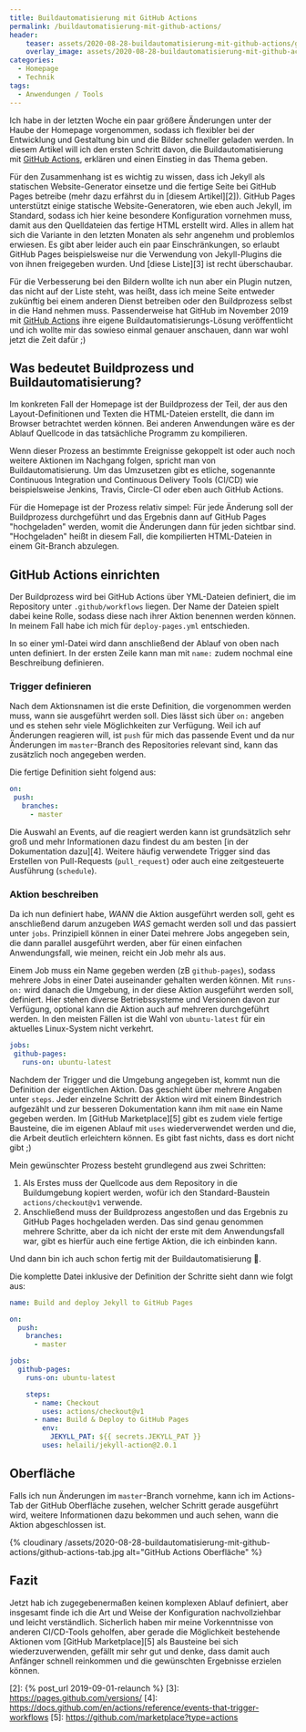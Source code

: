 ```yaml
---
title: Buildautomatisierung mit GitHub Actions
permalink: /buildautomatisierung-mit-github-actions/
header:
    teaser: assets/2020-08-28-buildautomatisierung-mit-github-actions/github-actions-thumb.jpg
    overlay_image: assets/2020-08-28-buildautomatisierung-mit-github-actions/gh-actions-command.jpg
categories:
  - Homepage
  - Technik
tags:
  - Anwendungen / Tools
---
```


Ich habe in der letzten Woche ein paar größere Änderungen unter der Haube der Homepage vorgenommen, 
sodass ich flexibler bei der Entwicklung und Gestaltung bin und die Bilder schneller geladen werden. 
In diesem Artikel will ich den ersten Schritt davon, die Buildautomatisierung mit [GitHub Actions][1], 
erklären und einen Einstieg in das Thema geben.

Für den Zusammenhang ist es wichtig zu wissen, dass ich Jekyll als statischen Website-Generator einsetze 
und die fertige Seite bei GitHub Pages betreibe (mehr dazu erfährst du in [diesem Artikel][2]). 
GitHub Pages unterstützt einige statische Website-Generatoren, wie eben auch Jekyll, im Standard, 
sodass ich hier keine besondere Konfiguration vornehmen muss, damit aus den Quelldateien das fertige HTML erstellt wird.
Alles in allem hat sich die Variante in den letzten Monaten als sehr angenehm und problemlos erwiesen. 
Es gibt aber leider auch ein paar Einschränkungen, so erlaubt GitHub Pages beispielsweise nur die Verwendung von 
Jekyll-Plugins die von ihnen freigegeben wurden. Und [diese Liste][3] ist recht überschaubar.

Für die Verbesserung bei den Bildern wollte ich nun aber ein Plugin nutzen, das nicht auf der Liste steht, 
was heißt, dass ich meine Seite entweder zukünftig bei einem anderen Dienst betreiben oder den Buildprozess selbst in die Hand nehmen muss. 
Passenderweise hat GitHub im November 2019 mit [GitHub Actions][1] ihre eigene Buildautomatisierungs-Lösung veröffentlicht 
und ich wollte mir das sowieso einmal genauer anschauen, dann war wohl jetzt die Zeit dafür ;)

## Was bedeutet Buildprozess und Buildautomatisierung?

Im konkreten Fall der Homepage ist der Buildprozess der Teil, der aus den Layout-Definitionen 
und Texten die HTML-Dateien erstellt, die dann im Browser betrachtet werden können. 
Bei anderen Anwendungen wäre es der Ablauf Quellcode in das tatsächliche Programm zu kompilieren.

Wenn dieser Prozess an bestimmte Ereignisse gekoppelt ist oder auch noch weitere Aktionen im Nachgang folgen, 
spricht man von Buildautomatisierung. Um das Umzusetzen gibt es etliche, 
sogenannte Continuous Integration und Continuous Delivery Tools (CI/CD) wie beispielsweise Jenkins, Travis, Circle-CI oder eben auch GitHub Actions.

Für die Homepage ist der Prozess relativ simpel: Für jede Änderung soll der Buildprozess durchgeführt 
und das Ergebnis dann auf GitHub Pages "hochgeladen" werden, womit die Änderungen dann für jeden sichtbar sind. 
"Hochgeladen" heißt in diesem Fall, die kompilierten HTML-Dateien in einem Git-Branch abzulegen.

## GitHub Actions einrichten
Der Buildprozess wird bei GitHub Actions über YML-Dateien definiert, die im Repository unter `.github/workflows` liegen. 
Der Name der Dateien spielt dabei keine Rolle, sodass diese nach ihrer Aktion benennen werden können. 
In meinem Fall habe ich mich für `deploy-pages.yml` entschieden.

In so einer yml-Datei wird dann anschließend der Ablauf von oben nach unten definiert. 
In der ersten Zeile kann man mit `name:` zudem nochmal eine Beschreibung definieren.

### Trigger definieren
Nach dem Aktionsnamen ist die erste Definition, die vorgenommen werden muss, wann sie ausgeführt werden soll. 
Dies lässt sich über `on:` angeben und es stehen sehr viele Möglichkeiten zur Verfügung. 
Weil ich auf Änderungen reagieren will, ist `push` für mich das passende Event 
und da nur Änderungen im `master`-Branch des Repositories relevant sind, kann das zusätzlich noch angegeben werden. 

Die fertige Definition sieht folgend aus:
```yaml
on:
 push:
   branches:
     - master
```
Die Auswahl an Events, auf die reagiert werden kann ist grundsätzlich sehr groß 
und mehr Informationen dazu findest du am besten [in der Dokumentation dazu][4]. 
Weitere häufig verwendete Trigger sind das Erstellen von Pull-Requests (`pull_request`) oder auch eine zeitgesteuerte Ausführung (`schedule`).

### Aktion beschreiben
Da ich nun definiert habe, *WANN* die Aktion ausgeführt werden soll, 
geht es anschließend darum anzugeben *WAS* gemacht werden soll und das passiert unter `jobs`. 
Prinzipiell können in einer Datei mehrere Jobs angegeben sein, die dann parallel ausgeführt werden, 
aber für einen einfachen Anwendungsfall, wie meinen, reicht ein Job mehr als aus.

Einem Job muss ein Name gegeben werden (zB `github-pages`), sodass mehrere Jobs in einer Datei auseinander gehalten werden können. 
Mit `runs-on:` wird danach die Umgebung, in der diese Aktion ausgeführt werden soll, definiert. 
Hier stehen diverse Betriebssysteme und Versionen davon zur Verfügung, optional kann die Aktion auch auf mehreren durchgeführt werden. 
In den meisten Fällen ist die Wahl von `ubuntu-latest` für ein aktuelles Linux-System nicht verkehrt.

```yaml
jobs:
 github-pages:
   runs-on: ubuntu-latest
```

Nachdem der Trigger und die Umgebung angegeben ist, kommt nun die Definition der eigentlichen Aktion. 
Das geschieht über mehrere Angaben unter `steps`. Jeder einzelne Schritt der Aktion wird mit einem Bindestrich aufgezählt 
und zur besseren Dokumentation kann ihm mit `name` ein Name gegeben werden.
Im [GitHub Marketplace][5] gibt es zudem viele fertige Bausteine, die im eigenen Ablauf mit `uses` wiederverwendet werden 
und die, die Arbeit deutlich erleichtern können. Es gibt fast nichts, dass es dort nicht gibt ;) 

Mein gewünschter Prozess besteht grundlegend aus zwei Schritten:

1. Als Erstes muss der Quellcode aus dem Repository in die Buildumgebung kopiert werden, 
    wofür ich den Standard-Baustein `actions/checkout@v1` verwende.
2. Anschließend muss der Buildprozess angestoßen und das Ergebnis zu GitHub Pages hochgeladen werden. 
    Das sind genau genommen mehrere Schritte, aber da ich nicht der erste mit dem Anwendungsfall war, 
    gibt es hierfür auch eine fertige Aktion, die ich einbinden kann.

Und dann bin ich auch schon fertig mit der Buildautomatisierung :tada:.

Die komplette Datei inklusive der Definition der Schritte sieht dann wie folgt aus:
```yaml
name: Build and deploy Jekyll to GitHub Pages

on:
  push:
    branches:
      - master

jobs:
  github-pages:
    runs-on: ubuntu-latest

    steps:
      - name: Checkout
        uses: actions/checkout@v1
      - name: Build & Deploy to GitHub Pages
        env:
          JEKYLL_PAT: ${{ secrets.JEKYLL_PAT }}
        uses: helaili/jekyll-action@2.0.1
```

## Oberfläche
Falls ich nun Änderungen im `master`-Branch vornehme, kann ich im Actions-Tab der GitHub Oberfläche zusehen, 
welcher Schritt gerade ausgeführt wird, weitere Informationen dazu bekommen und auch sehen, wann die Aktion abgeschlossen ist.

{% cloudinary /assets/2020-08-28-buildautomatisierung-mit-github-actions/github-actions-tab.jpg alt="GitHub Actions Oberfläche" %}

## Fazit
Jetzt hab ich zugegebenermaßen keinen komplexen Ablauf definiert, 
aber insgesamt finde ich die Art und Weise der Konfiguration nachvollziehbar und leicht verständlich. 
Sicherlich haben mir meine Vorkenntnisse von anderen CI/CD-Tools geholfen, 
aber gerade die Möglichkeit bestehende Aktionen vom [GitHub Marketplace][5] als Bausteine bei sich wiederzuverwenden, 
gefällt mir sehr gut und denke, dass damit auch Anfänger schnell reinkommen und die gewünschten Ergebnisse erzielen können.

[1]: https://github.com/features/actions
[2]: {% post_url 2019-09-01-relaunch %}
[3]: https://pages.github.com/versions/
[4]: https://docs.github.com/en/actions/reference/events-that-trigger-workflows
[5]: https://github.com/marketplace?type=actions